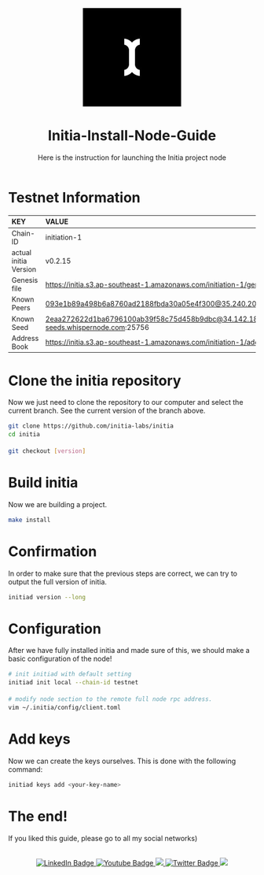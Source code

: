 <div align=center>
  <img src="https://github.com/TempGROX/TempGROX/blob/main/src/photos/ayyW6i94_200x200.jpg">

  <h1 align=center>Initia-Install-Node-Guide</h1>
  Here is the instruction for launching the Initia project node
</div>
<br>

# Testnet Information

|KEY|VALUE|
|:--|:----|
|Chain-ID|initiation-1|
|actual initia Version|v0.2.15|
|Genesis file|https://initia.s3.ap-southeast-1.amazonaws.com/initiation-1/genesis.json|
|Known Peers|093e1b89a498b6a8760ad2188fbda30a05e4f300@35.240.207.217:26656,2c729d33d22d8cdae6658bed97b3097241ca586c@195.14.6.129:26019|
|Known Seed|2eaa272622d1ba6796100ab39f58c75d458b9dbc@34.142.181.82:26656,c28827cb96c14c905b127b92065a3fb4cd77d7f6@testnet-seeds.whispernode.com:25756|
|Address Book|https://initia.s3.ap-southeast-1.amazonaws.com/initiation-1/addrbook.json|

# Clone the initia repository
Now we just need to clone the repository to our computer and select the current branch. See the current version of the branch above.

```bash
git clone https://github.com/initia-labs/initia
cd initia

git checkout [version]
```

# Build initia
Now we are building a project.

```bash
make install
```

# Confirmation
In order to make sure that the previous steps are correct, we can try to output the full version of initia.

```bash
initiad version --long
```

# Configuration
After we have fully installed initia and made sure of this, we should make a basic configuration of the node!

```bash
# init initiad with default setting
initiad init local --chain-id testnet

# modify node section to the remote full node rpc address.
vim ~/.initia/config/client.toml
```

# Add keys
Now we can create the keys ourselves. This is done with the following command:

```bash
initiad keys add <your-key-name>
```

# The end!
If you liked this guide, please go to all my social networks)

<br>
<div id="badges" align="center">
  <a href="https://discord.com/users/961408999411048461">
    <img src="https://img.shields.io/badge/Discord-blue?style=for-the-badge&logo=https%3A%2F%2Fimg.icons8.com%2Fios%2F50%2Fmedium-logo.png&logoColor=white" alt="LinkedIn Badge"/>
  </a>
  <a href="https://medium.com/@James_Brandon">
    <img src="https://img.shields.io/badge/Medium-black?style=for-the-badge&logo=https%3A%2F%2Fimg.icons8.com%2Fios%2F50%2Fmedium-logo.png&logoColor=white" alt="Youtube Badge"/>
  </a>
  <a href="https://keybase.io/jamesbrandon">
    <img src="https://img.shields.io/badge/Keybase-orange?style=for-the-badge&logo=https%3A%2F%2Fimg.icons8.com%2Fios%2F50%2Fmedium-logo.png&logoColor=white">
  </a>
  <a href="https://x.com/JBTGrox">
    <img src="https://img.shields.io/badge/Twitter-blue?style=for-the-badge&logo=twitter&logoColor=white" alt="Twitter Badge"/>
  </a>
  <a href="https://linktr.ee/JBrandon_?utm_source=linktree_admin_share">
    <img src="https://img.shields.io/badge/Linktree-green?style=for-the-badge&logo=https%3A%2F%2Fimg.icons8.com%2Fios%2F50%2Fmedium-logo.png&logoColor=white">
  </a>
</div>
